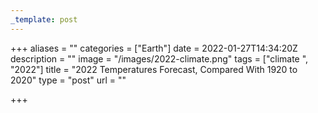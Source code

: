 ```yaml
---
_template: post
---
```



+++
aliases = ""
categories = ["Earth"]
date = 2022-01-27T14:34:20Z
description = ""
image = "/images/2022-climate.png"
tags = ["climate ", "2022"]
title = "2022 Temperatures Forecast, Compared With 1920 to 2020"
type = "post"
url = ""

+++

